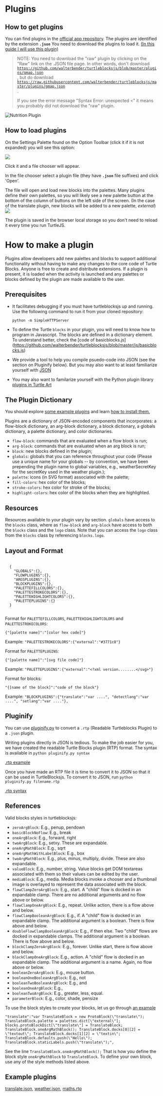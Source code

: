 Plugins
=======

How to get plugins
------------------

You can find plugins in the [official app repository](https://github.com/walterbender/turtleblocksjs/plugins).
The plugins are identified by the extension <code>**.json**</code>
You need to download the plugins to load it.
[(In this guide I will use this plugin)](https://github.com/walterbender/turtleblocksjs/blob/master/plugins/translate.json)

> NOTE: You need to download the "raw" plugin by clicking on the "Raw"
> link on the .JSON file page. In other words, don't download
> <code>
> https://github.com/walterbender/turtleblocksjs/blob/master/plugins/gmap.json
> </code>,
> but do download
> <code>
> https://raw.githubusercontent.com/walterbender/turtleblocksjs/master/plugins/gmap.json
> </code>.
>
> If you see the error message "Syntax Error: unexpected <" it means you
> probably did not download the "raw" plugin.

![Nutrition Plugin](https://github.com/walterbender/turtleblocksjs/raw/master/screenshots/foodplugin.png "The Nutrition plugin")

How to load plugins
-------------------

On the Settings Palette found on the Option Toolbar (click it if it is
not expanded) you will see this option:

<img src='http://people.sugarlabs.org/walter/plugin-button.svg'>

Click it and a file chooser will appear. 

In the file chooser select a plugin file (they have <code>**.json**</code> file suffixes) and click 'Open'.

The file will open and load new blocks into the palettes. Many plugins define their own palettes, so you will likely see a new palette button at the bottom of the column of buttons on the left side of the screen. (In the case of the translate plugin, new blocks will be added to a new palette, *external*) <img src='http://people.sugarlabs.org/ignacio/externalrequests.svg'>

The plugin is saved in the browser local storage so you don't need to
reload it every time you run TurtleJS.

How to make a plugin
====================

Plugins allow developers add new palettes and blocks to support
additional functionality without having to make any changes to the
core code of Turtle Blocks. Anyone is free to create and distribute
extensions. If a plugin is present, it is loaded when the activity is
launched and any palettes or blocks defined by the plugin are made
available to the user.

Prerequisites
-------------

* It facilitates debugging if you must have turtleblocksjs up and
  running. Use the following command to run it from your cloned
  repository: <pre><code>python -m SimpleHTTPServer</code></pre>

* To define the Turtle `blocks` in your plugin, you will need to know
  how to program in Javascript. The blocks are defined in a dictionary
  element. To understand better, check the [code of
  basicblocks.js]
  (https://github.com/walterbender/turtleblocksjs/blob/master/js/basicblocks.js)

* We provide a tool to help you compile psuedo-code into JSON (see the
  section on Pluginify below). But you may also want to at least
  familiarize yourself with [JSON](http://en.wikipedia.org/wiki/JSON)

* You may also want to familarize yourself with the Python plugin
  library [plugins in Turtle
  Art](http://wiki.sugarlabs.org/go/Activities/Turtle_Art/Plugins)

The Plugin Dictionary
---------------------

You should explore [some example
plugins](https://github.com/walterbender/turtleblocksjs/blob/master/README.md#Plugins)
and learn [how to install
them.](https://github.com/walterbender/turtleblocksjs/blob/master/README.md#how-to-load-plugins)

Plugins are a dictionary of JSON-encoded components that incorporates:
a flow-block dictionary, an arg-block dictionary, a block dictionary,
a globals dictionary, a palette dictionary, and color dictionaries.

* `flow-block`: commands that are evaluated when
  a flow block is run;
* `arg-block`: commands that are evaluated when
  an arg block is run;
* `block`: new blocks defined in the plugin;
* `globals`: globals that you can reference throughout
  your code (Please use a unique name for your globals -- by convention, we
  have been prepending the plugin name to global variables, e.g.,
  weatherSecretKey for the secretKey used in the weather plugin.);
* `palette`: icons (in SVG format) associated with the
  palette;
* `fill-colors`: hex color of the blocks;
* `stroke-colors`: hex color for stroke of the blocks;
* `highlight-colors`: hex color of the blocks when they are
  highlighted.

Resources
---------

Resources available to your plugin vary by section. `globals` have
access to the `blocks` class, where as `flow-block` and `arg-block`
have access to both the `blocks` class and the `logo` class. Note that
you can access the `logo` class from the `blocks` class by referencing
<code>blocks.logo</code>.

Layout and Format
-----------------
<pre>
  <code>
  {
    "GLOBALS":{},
    "FLOWPLUGINS":{},
    "ARGSPLUGINS":{},
    "BLOCKPLUGINS":{},
    "PALETTEFILLCOLORS":{},
    "PALETTESTROKECOLORS":{},
    "PALETTEHIGHLIGHTCOLORS":{},
    "PALETTEPLUGINS":{}
  } 
  </code>
</pre>

Format for `PALETTEFILLCOLORS`, `PALETTEHIGHLIGHTCOLORS` and
`PALETTESTROKECOLORS`:
<pre><code>{"[palette name]":"[color hex code]"}</code></pre>
Example: ```"PALETTESTROKECOLORS":{"external":"#3771c8"}```

Format for `PALETTEPLUGINS`:
<pre><code>{"[palette name]":"[svg file code]"}</code></pre>
Example: ```"PALETTEPLUGINS":{"external":"<?xml version........</svg>"}```

Format for blocks:

<pre><code>"{[name of the block]":"code of the block"}</code></pre>
Example: ```"BLOCKPLUGINS":{"translate":"var ....", "detectlang":"var ....", "setlang":"var ...."}, ```

Pluginify
---------

You can use
[pluginify.py](https://github.com/walterbender/turtleblocksjs/blob/master/pluginify.py)
to convert a `.rtp` (Readable Turtleblocks Plugin) to a `.json`
plugin.

Writing plugins directly in JSON is tedious. To make the job easier
for you, we have created the readable Turtle Blocks plugin (RTP)
format. The syntax is available in `python pluginify.py syntax`

[.rtp example](https://github.com/walterbender/turtleblocksjs/blob/master/plugins/finance.rtp)

Once you have made an RTP file it is time to convert it to JSON so
that it can be used in TurtleBlocksjs. To convert it to JSON, run
`python pluginify.py filename.rtp`

[.rtp syntax](https://github.com/walterbender/turtleblocksjs/blob/master/pluginify.py#L33)

References
----------
Valid blocks styles in turtleblocksjs:
* `zeroArgBlock`: E.g., penup, pendown
* `basicBlockNoFlow`: E.g., break
* `oneArgBlock`: E.g., forward, right
* `twoArgBlock`: E.g., setxy. These are expandable.
* `oneArgMathBlock`: E.g., sqrt
* `oneArgMathWithLabelBlock`: E.g., box
* `twoArgMathBlock`: E.g., plus, minus, multiply, divide. These are also expandable.
* `valueBlock`: E.g., number, string. Value blocks get DOM textareas associated with them so their values can be edited by the user.
* `mediaBlock`: E.g., media. Media blocks invoke a chooser and a thumbnail image is overlayed to represent the data associated with the block.
* `flowClampZeroArgBlock`: E.g., start. A "child" flow is docked in an expandable clamp. There are no additional arguments and no flow above or below.
* `flowClampOneArgBlock`: E.g., repeat. Unlike action, there is a flow above and below.
* `flowClampBooleanArgBlock`: E.g., if.  A "child" flow is docked in an expandable clamp. The additional argument is a boolean. There is flow above and below.
* `doubleFlowClampBooleanArgBlock`: E.g., if then else.  Two "child" flows are docked in expandable clamps. The additional argument is a boolean. There is flow above and below.
* `blockClampZeroArgBlock`: E.g., forever. Unlike start, there is flow above and below.
* `blockClampOneArgBlock`: E.g., action. A "child" flow is docked in an expandable clamp. The additional argument is a name. Again, no flow above or below.
* `booleanZeroArgBlock`: E.g., mouse button.
* `booleanOneBooleanArgBlock`: E.g., not
* `booleanTwoBooleanArgBlock`: E.g., and
* `booleanOneArgBlock`: E.g.,
* `booleanTwoArgBlock`: E.g., greater, less, equal.
* `parameterBlock`: E.g., color, shade, pensize

To use the block styles to create your blocks, let us go through [an example](https://github.com/walterbender/turtleblocksjs/blob/master/plugins/translate.json#L38)

```"translate":"var TranslateBlock = new ProtoBlock(\"translate\"); TranslateBlock.palette = palettes.dict[\"external\"]; blocks.protoBlockDict[\"translate\"] = TranslateBlock; TranslateBlock.oneArgMathBlock(); TranslateBlock.docks[0][2] = \"textout\"; TranslateBlock.docks[1][2] = \"textin\"; TranslateBlock.defaults.push(\"Hello\"); TranslateBlock.staticLabels.push(\"translate\");",```

See the line ```TranslateBlock.oneArgMathBlock();``` That is how you define the block style `oneArgMathBlock` to `TranslateBlock`. To define your own block, use any of the style methods listed above.

Example plugins
---------------

[translate.json](https://github.com/walterbender/turtleblocksjs/blob/master/plugins/translate.json), [weather.json](https://github.com/walterbender/turtleblocksjs/blob/master/plugins/weather.json), [maths.rtp](https://github.com/walterbender/turtleblocksjs/blob/master/plugins/maths.rtp)
